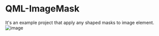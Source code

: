 # QML-ImageMask
It's an example project that apply any shaped masks to image element.
![image](https://user-images.githubusercontent.com/62539296/209614765-096705be-5003-43f8-8b9f-c28431826370.png)
